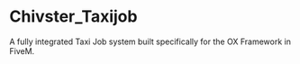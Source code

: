 # Chivster_Taxijob
A fully integrated Taxi Job system built specifically for the OX Framework in FiveM.
